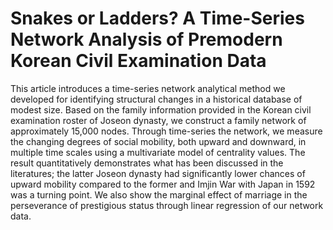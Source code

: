 # Snakes or Ladders? A Time-Series Network Analysis of Premodern Korean Civil Examination Data


This article introduces a time-series network analytical method we developed for identifying structural changes in a historical database of modest size. Based on the family information provided in the Korean civil examination roster of Joseon dynasty, we construct a family network of approximately 15,000 nodes.  Through time-series the network, we measure the changing degrees of social mobility, both upward and downward, in multiple time scales using a multivariate model of centrality values. The result quantitatively demonstrates what has been discussed in the literatures; the latter Joseon dynasty had significantly lower chances of upward mobility compared to the former and Imjin War with Japan in 1592 was a turning point. We also show the marginal effect of marriage in the perseverance of prestigious status through linear regression of our network data.
